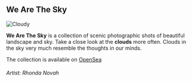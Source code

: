 
## We Are The Sky

![Cloudy](https://rhondanovah.github.io/imgs/IMG-1513.jpg)

**We Are The Sky** is a collection of scenic photographic shots of beautiful landscape and sky. Take a close look at the **clouds** more often. Clouds in the sky very much resemble the thoughts in our minds. 

The collection is available on [OpenSea](https://opensea.io/collection/wearethesky)

###### Artist: Rhonda Novah


